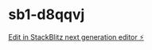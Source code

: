 # sb1-d8qqvj

[Edit in StackBlitz next generation editor ⚡️](https://stackblitz.com/~/github.com/Shamatix/sb1-d8qqvj)